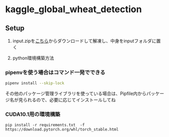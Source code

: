 # kaggle_global_wheat_detection

## Setup

1. input.zipを[こちら](https://www.dropbox.com/sh/f2eff629m7uwze1/AAAf-jEpF8OBaTUHLM3yXC67a?dl=0)からダウンロードして解凍し、中身をinputフォルダに置く

2. python環境構築方法

### pipenvを使う場合はコマンド一発でできる

```bash
pipenv install --skip-lock

```

その他のパッケージ管理ライブラリを使っている場合は、Pipfile内からパッケージ名が見られるので、必要に応じてインストールしてね

### CUDA10.1用の環境構築

```
pip install -r requirements.txt  -f https://download.pytorch.org/whl/torch_stable.html
```
